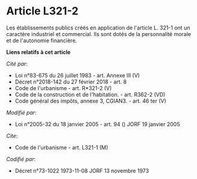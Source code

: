 # Article L321-2

Les établissements publics créés en application de l'article L. 321-1 ont un caractère industriel et commercial. Ils sont
dotés de la personnalité morale et de l'autonomie financière.

**Liens relatifs à cet article**

_Cité par_:

  - Loi n°83-675 du 26 juillet 1983 - art. Annexe III (V)
  - Décret n°2018-142 du 27 février 2018 - art. 8
  - Code de l'urbanisme - art. R*321-2 (V)
  - Code de la construction et de l'habitation. - art. R362-2 (VD)
  - Code général des impôts, annexe 3, CGIAN3. - art. 46 ter (V)

_Modifié par_:

  - Loi n°2005-32 du 18 janvier 2005 - art. 94 () JORF 19 janvier 2005

_Cite_:

  - Code de l'urbanisme - art. L321-1 (M)

_Codifié par_:

  - Décret n°73-1022 1973-11-08 JORF 13 novembre 1973
